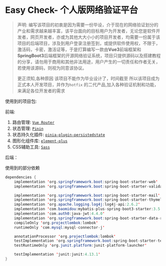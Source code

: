 # Easy Check- 个人版网络验证平台
> 声明: 编写该项目的初衷是因为需要一份毕设，介于现在的网络验证划分的产业和需求越来越丰富，该平台面向的目标用户为开发者，无论您是软件开发者，网页开发者，亦或为其他大大小小的项目开发者，均需要一份属于该项目的后端项目，涉及到用户登录注册签到，或提供软件使用权，不限于，激活码，卡密，激活证等，于是打算编写一款由**Vue3**前端框架和**SpringBoot3**后端框架的开源网络验证系统，项目只提供源码以及搭建教程的分享，请勿用于商用和其他非法用途，用户产生的一切责任和作者无关，若使用该源码，则视为同意该协议。
>
> 更正须知,各种原因 该项目不能作为毕业设计了，时间截至 所以该项目成为正式本人开发项目，并作为`hotfix` 的二代产品,加入各种验证机制和功能，来满足各位开发者的需求





使用到的项目包:

前端:

1. 路由管理: [`Vue Router`](https://router.vuejs.org/zh/installation.html)
2. 状态管理: [`Pinin`](https://pinia.vuejs.org/zh/)
3. 状态持久化插件: [`pinia-plugin-persistedstate`](https://www.npmjs.com/package/pinia-plugin-persistedstate)
4. 图形化组件库: [`element-plus`](https://element-plus.org/zh-CN/guide/installation.html)
5. CSS辅助工具: [`Sass`](https://www.sass.hk/)





后端：

使用到的部分依赖

```java
dependencies {
    implementation 'org.springframework.boot:spring-boot-starter-web'
    implementation 'org.springframework.boot:spring-boot-starter-validation'

    implementation 'org.springframework.boot:spring-boot-starter-mail'
    implementation 'org.springframework.boot:spring-boot-starter-thymeleaf'
    implementation 'org.apache.logging.log4j:log4j-api:2.6.2'
    implementation 'com.baomidou:mybatis-plus-spring-boot3-starter:3.5.5'
    implementation 'com.auth0:java-jwt:4.4.0'
    implementation 'org.springframework.boot:spring-boot-starter-data-redis:3.1.3'
    compileOnly 'org.projectlombok:lombok'
    runtimeOnly 'com.mysql:mysql-connector-j'

    annotationProcessor 'org.projectlombok:lombok'
    testImplementation 'org.springframework.boot:spring-boot-starter-test'
    testRuntimeOnly 'org.junit.platform:junit-platform-launcher'

    testImplementation 'junit:junit:4.13.1'
}
```





